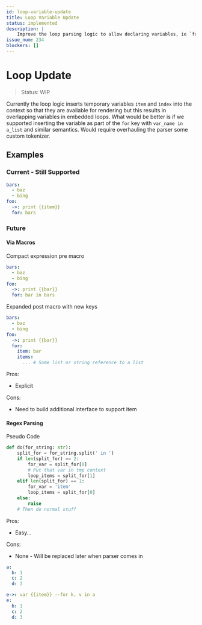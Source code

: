 ```yaml
---
id: loop-variable-update
title: Loop Variable Update
status: implemented
description: |
    Improve the loop parsing logic to allow declaring variables, ie `for: i in a_list`.
issue_num: 234
blockers: []
---
```

[//]: # (--start-header--DO NOT MODIFY)

[//]: # (--end-header--start-body--MODIFY)

# Loop Update

> Status: WIP

Currently the loop logic inserts temporary variables `item` and `index` into the context so that they are available for rendering but this results in overlapping variables in embedded loops. What would be better is if we supported inserting the variable as part of the `for` key with `var_name in a_list` and similar semantics. Would require overhauling the parser some custom tokenizer.

## Examples

### Current - Still Supported

```yaml
bars:
  - baz
  - bing
foo:
  ->: print {{item}}
  for: bars  
```

### Future

#### Via Macros

Compact expression pre macro
```yaml
bars:
  - baz
  - bing
foo:
  ->: print {{bar}}
  for: bar in bars  
```

Expanded post macro with new keys
```yaml
bars:
  - baz
  - bing
foo:
  ->: print {{bar}}
  for:
    item: bar
    items:
      ... # Some list or string reference to a list
```

Pros:
- Explicit

Cons:
- Need to build additional interface to support item

#### Regex Parsing

Pseudo Code

```python
def do(for_string: str):
    split_for = for_string.split(' in ')
    if len(split_for) == 2:
        for_var = split_for[0]
        # Put that var in tmp context
        loop_items = split_for[1]
    elif len(split_for) == 1:
        for_var = 'item'
        loop_items = split_for[0]
    else:
        raise
    # Then do normal stuff
```

Pros:
- Easy...

Cons:
- None - Will be replaced later when parser comes in


```yaml
a:
  b: 1
  c: 2
  d: 3

e->: var {{item}} --for k, v in a
e:
  b: 1
  c: 2
  d: 3
```
